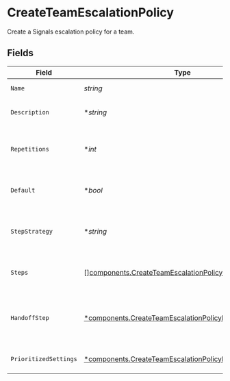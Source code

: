 # CreateTeamEscalationPolicy

Create a Signals escalation policy for a team.


## Fields

| Field                                                                                                                                 | Type                                                                                                                                  | Required                                                                                                                              | Description                                                                                                                           |
| ------------------------------------------------------------------------------------------------------------------------------------- | ------------------------------------------------------------------------------------------------------------------------------------- | ------------------------------------------------------------------------------------------------------------------------------------- | ------------------------------------------------------------------------------------------------------------------------------------- |
| `Name`                                                                                                                                | *string*                                                                                                                              | :heavy_check_mark:                                                                                                                    | The escalation policy's name.                                                                                                         |
| `Description`                                                                                                                         | **string*                                                                                                                             | :heavy_minus_sign:                                                                                                                    | A detailed description of the escalation policy.                                                                                      |
| `Repetitions`                                                                                                                         | **int*                                                                                                                                | :heavy_minus_sign:                                                                                                                    | The number of times that the escalation policy should repeat before an alert is dropped.                                              |
| `Default`                                                                                                                             | **bool*                                                                                                                               | :heavy_minus_sign:                                                                                                                    | Whether this escalation policy should be the default for the team.                                                                    |
| `StepStrategy`                                                                                                                        | **string*                                                                                                                             | :heavy_minus_sign:                                                                                                                    | The strategy for handling steps in the escalation policy. Can be "static" or "dynamic_by_priority".                                   |
| `Steps`                                                                                                                               | [][components.CreateTeamEscalationPolicyStep](../../models/components/createteamescalationpolicystep.md)                              | :heavy_check_mark:                                                                                                                    | A list of steps that define how an alert should escalate through the policy.                                                          |
| `HandoffStep`                                                                                                                         | [*components.CreateTeamEscalationPolicyHandoffStep](../../models/components/createteamescalationpolicyhandoffstep.md)                 | :heavy_minus_sign:                                                                                                                    | A step that defines where an alert should be sent when the policy is exhausted and the alert is still unacknowledged.                 |
| `PrioritizedSettings`                                                                                                                 | [*components.CreateTeamEscalationPolicyPrioritizedSettings](../../models/components/createteamescalationpolicyprioritizedsettings.md) | :heavy_minus_sign:                                                                                                                    | Priority-specific settings for dynamic escalation policies                                                                            |